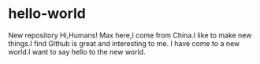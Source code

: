 # hello-world
New repository
Hi,Humans!
Max here,I come from China.I like to make new things.I find Github is great and interesting to me.
I have come to a new world.I want to say hello to the new world.
